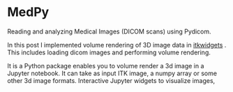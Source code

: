 # MedPy
Reading and analyzing Medical Images (DICOM scans) using Pydicom.

In this post I implemented volume rendering of 3D image data in [itkwidgets](https://github.com/InsightSoftwareConsortium/itkwidgets) . This includes loading dicom images and performing volume rendering.

It is a Python package enables you to volume render a 3d image in a Jupyter notebook. It can take as input ITK image, a numpy array or some other 3d image formats.
Interactive Jupyter widgets to visualize images,
